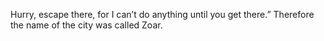 Hurry, escape there, for I can’t do anything until you get there.” Therefore the name of the city was called Zoar.
